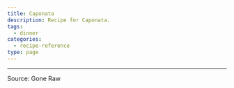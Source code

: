 ```yaml
---
title: Caponata
description: Recipe for Caponata.
tags:
  - dinner
categories:
  - recipe-reference
type: page
---
```


---

Source: Gone Raw